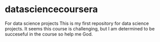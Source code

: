 # datasciencecoursera
For data science projects
This is my first repository for data science projects. It seems this course is challenging, but I am  determined to be succeseful in the course so help me God.
